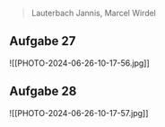 >Lauterbach Jannis, Marcel Wirdel

## Aufgabe 27
![[PHOTO-2024-06-26-10-17-56.jpg]]
## Aufgabe 28
![[PHOTO-2024-06-26-10-17-57.jpg]]